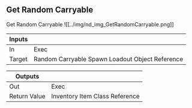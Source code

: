 ## Get Random Carryable
Get Random Carryable
![[../img/nd_img_GetRandomCarryable.png]]

|Inputs||
|--|--|
| In | Exec |
| Target | Random Carryable Spawn Loadout Object Reference |

|Outputs||
|--|--|
| Out | Exec |
| Return Value | Inventory Item Class Reference |
